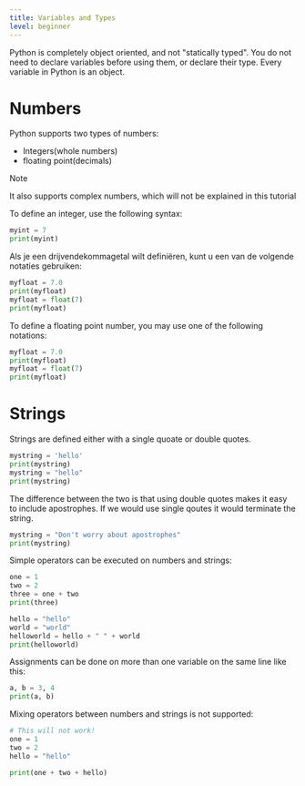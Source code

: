```yaml
---
title: Variables and Types
level: beginner
---
```


Python is completely object oriented, and not "statically typed". 
You do not need to declare variables before using them, or declare their type. Every variable in Python is an object.

# Numbers

Python supports two types of numbers:

- Integers(whole numbers)
- floating point(decimals)

>[!NOTE]
>It also supports complex numbers, which will not be explained in this tutorial
>

To define an integer, use the following syntax:
````python
myint = 7
print(myint)
````
Als je een drijvendekommagetal wilt definiëren, kunt u een van de volgende notaties gebruiken:

````python
myfloat = 7.0
print(myfloat)
myfloat = float(7)
print(myfloat)
````
To define a floating point number, you may use one of the following notations:

````python
myfloat = 7.0
print(myfloat)
myfloat = float(7)
print(myfloat)
````
# Strings

Strings are defined either with a single quoate or double quotes.

````python
mystring = 'hello'
print(mystring)
mystring = "hello"
print(mystring)
````
The difference between the two is that using double quotes makes it easy to include apostrophes. 
If we would use single qoutes it would terminate the string.

````python
mystring = "Don't worry about apostrophes"
print(mystring)
````
Simple operators can be executed on numbers and strings:

````python
one = 1
two = 2
three = one + two
print(three)

hello = "hello"
world = "world"
helloworld = hello + " " + world
print(helloworld)
````
Assignments can be done on more than one variable on the same line like this:

````python
a, b = 3, 4
print(a, b)
````
Mixing operators between numbers and strings is not supported:

````python
# This will not work!
one = 1
two = 2
hello = "hello"

print(one + two + hello)
````

